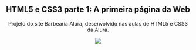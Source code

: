 <p align="center"> 
    <h2 align="center">HTML5 e CSS3 parte 1: A primeira página da Web</h2> 
    <p align="center">Projeto do site Barbearia Alura, desenvolvido nas aulas de HTML5 e CSS3 da Alura. </p>

 <p align="center"> 
    <img src="https://i.ibb.co/BqPKgyL/certificado-intro-html-css.png">
